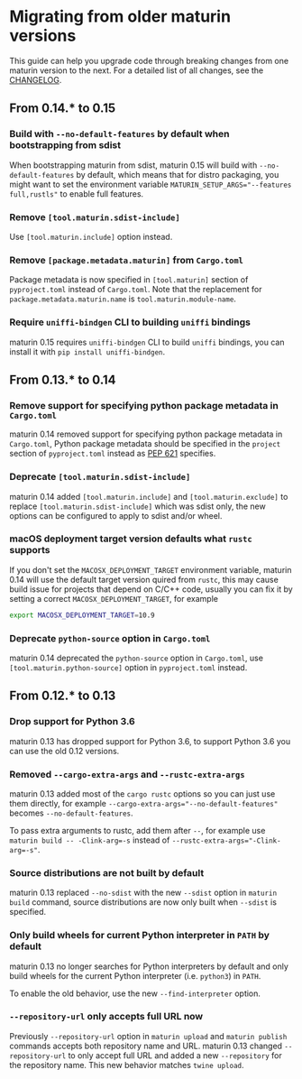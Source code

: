 # Migrating from older maturin versions

This guide can help you upgrade code through breaking changes from one maturin version to the next.
For a detailed list of all changes, see the [CHANGELOG](changelog.md).

## From 0.14.* to 0.15

### Build with `--no-default-features` by default when bootstrapping from sdist

When bootstrapping maturin from sdist, maturin 0.15 will build with `--no-default-features` by default,
which means that for distro packaging, you might want to set the environment variable `MATURIN_SETUP_ARGS="--features full,rustls"` to enable full features.

### Remove `[tool.maturin.sdist-include]`

Use `[tool.maturin.include]` option instead.

### Remove `[package.metadata.maturin]` from `Cargo.toml`

Package metadata is now specified in `[tool.maturin]` section of `pyproject.toml` instead of `Cargo.toml`.
Note that the replacement for `package.metadata.maturin.name` is `tool.maturin.module-name`.

### Require `uniffi-bindgen` CLI to building `uniffi` bindings

maturin 0.15 requires `uniffi-bindgen` CLI to build `uniffi` bindings,
you can install it with `pip install uniffi-bindgen`.

## From 0.13.* to 0.14

### Remove support for specifying python package metadata in `Cargo.toml`

maturin 0.14 removed support for specifying python package metadata in `Cargo.toml`,
Python package metadata should be specified in the `project` section of `pyproject.toml` instead as [PEP 621](https://peps.python.org/pep-0621/) specifies.

### Deprecate `[tool.maturin.sdist-include]`

maturin 0.14 added `[tool.maturin.include]` and `[tool.maturin.exclude]`
to replace `[tool.maturin.sdist-include]` which was sdist only, the new options
can be configured to apply to sdist and/or wheel.

### macOS deployment target version defaults what `rustc` supports

If you don't set the `MACOSX_DEPLOYMENT_TARGET` environment variable,
maturin 0.14 will use the default target version quired from `rustc`, 
this may cause build issue for projects that depend on C/C++ code,
usually you can fix it by setting a correct `MACOSX_DEPLOYMENT_TARGET`, for example

```bash
export MACOSX_DEPLOYMENT_TARGET=10.9
```

### Deprecate `python-source` option in `Cargo.toml`

maturin 0.14 deprecated the `python-source` option in `Cargo.toml`,
use `[tool.maturin.python-source]` option in `pyproject.toml` instead.

## From 0.12.* to 0.13

### Drop support for Python 3.6

maturin 0.13 has dropped support for Python 3.6, to support Python 3.6 you can use the old 0.12 versions.

### Removed `--cargo-extra-args` and `--rustc-extra-args`

maturin 0.13 added most of the `cargo rustc` options so you can just use them directly,
for example `--cargo-extra-args="--no-default-features"` becomes `--no-default-features`.

To pass extra arguments to rustc, add them after `--`, 
for example use `maturin build -- -Clink-arg=-s` instead of `--rustc-extra-args="-Clink-arg=-s"`.

### Source distributions are not built by default

maturin 0.13 replaced `--no-sdist` with the new `--sdist` option in `maturin build` command,
source distributions are now only built when `--sdist` is specified.

### Only build wheels for current Python interpreter in `PATH` by default

maturin 0.13 no longer searches for Python interpreters by default and only build wheels for the current
Python interpreter (i.e. `python3`) in `PATH`.

To enable the old behavior, use the new `--find-interpreter` option.

### `--repository-url` only accepts full URL now

Previously `--repository-url` option in `maturin upload` and `maturin publish` commands accepts both
repository name and URL. maturin 0.13 changed `--repository-url` to only accept full URL and added a
new `--repository` for the repository name. This new behavior matches `twine upload`.
